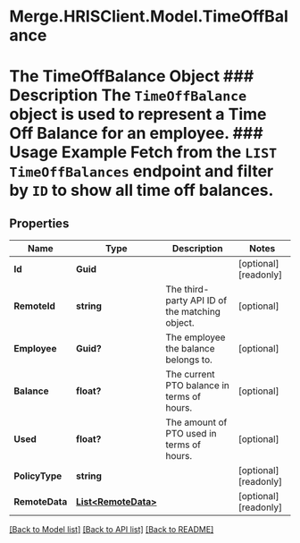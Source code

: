 # Merge.HRISClient.Model.TimeOffBalance
# The TimeOffBalance Object ### Description The `TimeOffBalance` object is used to represent a Time Off Balance for an employee.  ### Usage Example Fetch from the `LIST TimeOffBalances` endpoint and filter by `ID` to show all time off balances.

## Properties

Name | Type | Description | Notes
------------ | ------------- | ------------- | -------------
**Id** | **Guid** |  | [optional] [readonly] 
**RemoteId** | **string** | The third-party API ID of the matching object. | [optional] 
**Employee** | **Guid?** | The employee the balance belongs to. | [optional] 
**Balance** | **float?** | The current PTO balance in terms of hours. | [optional] 
**Used** | **float?** | The amount of PTO used in terms of hours. | [optional] 
**PolicyType** | **string** |  | [optional] [readonly] 
**RemoteData** | [**List&lt;RemoteData&gt;**](RemoteData.md) |  | [optional] [readonly] 

[[Back to Model list]](../README.md#documentation-for-models) [[Back to API list]](../README.md#documentation-for-api-endpoints) [[Back to README]](../README.md)

